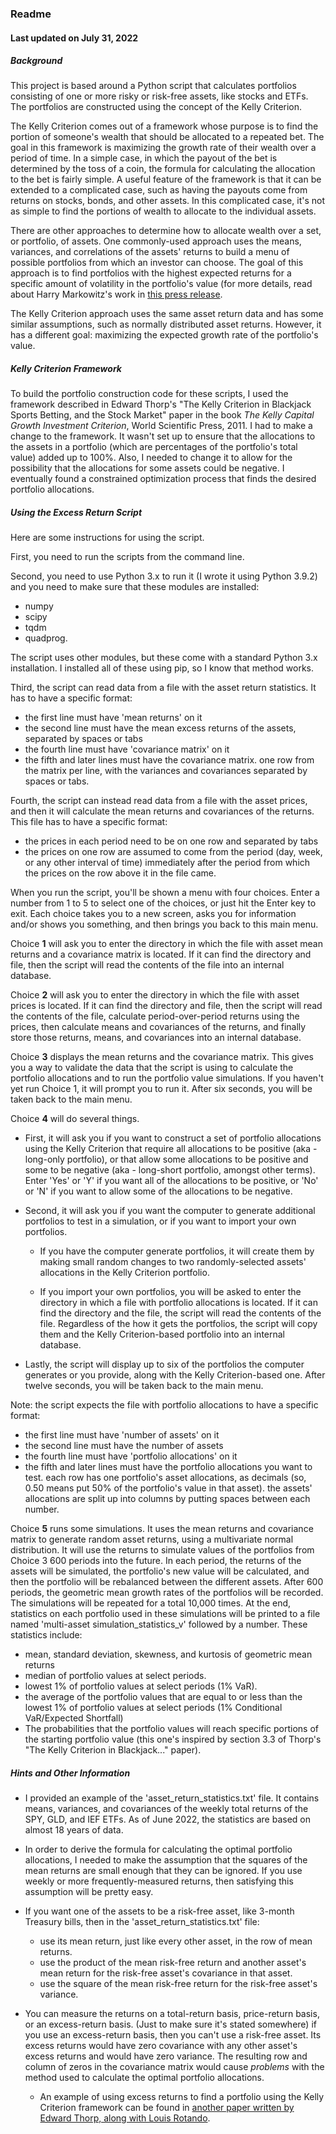 ### Readme
#### Last updated on July 31, 2022


##### Background

This project is based around a Python script that calculates portfolios 
consisting of one or more risky or risk-free assets, like stocks and ETFs.
The portfolios are constructed using the concept of the Kelly Criterion.

The Kelly Criterion comes out of a framework whose purpose is to find the
portion of someone's wealth that should be allocated to a repeated bet.
The goal in this framework is maximizing the growth rate of their wealth
over a period of time.  In a simple case, in which the payout of the bet
is determined by the toss of a coin, the formula for calculating the 
allocation to the bet is fairly simple.  A useful feature of the
framework is that it can be extended to a complicated case, such as having
the payouts come from returns on stocks, bonds, and other assets.  In
this complicated case, it's not as simple to find the portions of wealth
to allocate to the individual assets.

There are other approaches to determine how to allocate wealth over a set,
or portfolio, of assets.  One commonly-used approach uses the means,
variances, and correlations of the assets' returns to build a menu of 
possible portfolios from which an investor can choose.  The goal of this
approach is to find portfolios with the highest expected returns for a
specific amount of volatility in the portfolio's value (for more details,
read about Harry Markowitz's work in
[this press release](https://www.nobelprize.org/prizes/economic-sciences/1990/press-release/).

The Kelly Criterion approach uses the same asset return data and has
some similar assumptions, such as normally distributed asset returns.
However, it has a different goal: maximizing the expected growth rate of
the portfolio's value. 
<br>

##### Kelly Criterion Framework

To build the portfolio construction code for these scripts, I used the
framework described in Edward Thorp's "The Kelly Criterion in Blackjack
Sports Betting, and the Stock Market" paper in the book *The Kelly Capital
Growth Investment Criterion*, World Scientific Press, 2011.  I had to make
a change to the framework.  It wasn't set up to ensure that the allocations
to the assets in a portfolio (which are percentages of the portfolio's
total value) added up to 100%.  Also, I needed to change it to allow for
the possibility that the allocations for some assets could be negative.  I
eventually found a constrained optimization process that finds the desired
portfolio allocations.

##### Using the Excess Return Script

Here are some instructions for using the script.

First, you need to run the scripts from the command line.

Second, you need to use Python 3.x to run it (I wrote it using Python 3.9.2)
and you need to make sure that these modules are installed:

* numpy
* scipy
* tqdm
* quadprog.

The script uses other modules, but these come with a standard Python 3.x
installation.  I installed all of these using pip, so I know that method works.

Third, the script can read data from a file with the asset return statistics.
It has to have a specific format:

* the first line must have 'mean returns' on it
* the second line must have the mean excess returns of the assets, separated
  by spaces or tabs
* the fourth line must have 'covariance matrix' on it
* the fifth and later lines must have the covariance matrix.  one row from
  the matrix per line, with the variances and covariances separated by
  spaces or tabs.

Fourth, the script can instead read data from a file with the asset prices,
and then it will calculate the mean returns and covariances of the returns.  
This file has to have a specific format:

* the prices in each period need to be on one row and separated by tabs
* the prices on one row are assumed to come from the period (day, week, or
  any other interval of time) immediately after the period from which the
  prices on the row above it in the file came.

When you run the script, you'll be shown a menu with four choices.  Enter
a number from 1 to 5 to select one of the choices, or just hit the Enter
key to exit.  Each choice takes you to a new screen, asks you for
information and/or shows you something, and then brings you back to this
main menu.

Choice **1** will ask you to enter the directory in which the file with
asset mean returns and a covariance matrix is located.  If it can find the
directory and file, then the script will read the contents of the file
into an internal database.

Choice **2** will ask you to enter the directory in which the file with
asset prices is located.  If it can find the directory and file, then the
script will read the contents of the file, calculate period-over-period
returns using the prices, then calculate means and covariances of the
returns, and finally store those returns, means, and covariances into an
internal database.

Choice **3** displays the mean returns and the covariance matrix.  This
gives you a way to validate the data that the script is using to calculate
the portfolio allocations and to run the portfolio value simulations.  If
you haven't yet run Choice 1, it will prompt you to run it.  After six
seconds, you will be taken back to the main menu.

Choice **4** will do several things.

* First, it will ask you if you want to construct a set of portfolio
allocations using the Kelly Criterion that require all allocations to be
positive (aka - long-only portfolio), or that allow some allocations to
be positive and some to be negative (aka - long-short portfolio, amongst
other terms).  Enter 'Yes' or 'Y' if you want all of the allocations to
be positive, or 'No' or 'N' if you want to allow some of the allocations 
to be negative.

* Second, it will ask you if you want the computer to generate additional
portfolios to test in a simulation, or if you want to import your own
portfolios.
  * If you have the computer generate portfolios, it will create
them by making small random changes to two randomly-selected assets' 
allocations in the Kelly Criterion portfolio.

  * If you import your own portfolios, you will be asked to enter the
directory in which a file with portfolio allocations is located.  If it
can find the directory and the file, the script will read the contents of
the file.  Regardless of the how it gets the portfolios, the script will
copy them and the Kelly Criterion-based portfolio into an internal database.

* Lastly, the script will display up to six of the portfolios the computer
generates or you provide, along with the Kelly Criterion-based one.  After
twelve seconds, you will be taken back to the main menu.

Note: the script expects the file with portfolio allocations to have a
specific format:

* the first line must have 'number of assets' on it
* the second line must have the number of assets
* the fourth line must have 'portfolio allocations' on it
* the fifth and later lines must have the portfolio allocations you want
  to test.  each row has one portfolio's asset allocations, as decimals
  (so, 0.50 means put 50% of the portfolio's value in that asset).  the
  assets' allocations are split up into columns by putting spaces between
  each number.

Choice **5** runs some simulations.  It uses the mean returns and
covariance matrix to generate random asset returns, using a multivariate
normal distribution.  It will use the returns to simulate values of the
portfolios from Choice 3 600 periods into the future.  In each period, 
the returns of the assets will be simulated, the portfolio's new value 
will be calculated, and then the portfolio will be rebalanced between the 
different assets.  After 600 periods, the geometric mean growth rates of 
the portfolios will be recorded.  The simulations will be repeated for a 
total 10,000 times.  At the end, statistics on each portfolio used in 
these simulations will be printed to a file named 
'multi-asset simulation_statistics_v' followed by a number.  These 
statistics include:

* mean, standard deviation, skewness, and kurtosis of geometric mean returns
* median of portfolio values at select periods.
* lowest 1% of portfolio values at select periods (1% VaR).
* the average of the portfolio values that are equal to or less than the
  lowest 1% of portfolio values at select periods (1% Conditional 
  VaR/Expected Shortfall)
* The probabilities that the portfolio values will reach specific
  portions of the starting portfolio value (this one's inspired by 
  section 3.3 of Thorp's "The Kelly Criterion in Blackjack..." paper).

##### Hints and Other Information

* I provided an example of the 'asset_return_statistics.txt' file.  It
contains means, variances, and covariances of the weekly total returns of
the SPY, GLD, and IEF ETFs.  As of June 2022, the statistics are based on
almost 18 years of data.

* In order to derive the formula for calculating the optimal portfolio
allocations, I needed to make the assumption that the squares of the
mean returns are small enough that they can be ignored.  If you use
weekly or more frequently-measured returns, then satisfying this
assumption will be pretty easy.

* If you want one of the assets to be a risk-free asset, like 3-month
Treasury bills, then in the 'asset_return_statistics.txt' file:
  - use its mean return, just like every other asset, in the row of mean
  returns.
  - use the product of the mean risk-free return and another asset's mean
  return for the risk-free asset's covariance in that asset.
  - use the square of the mean risk-free return for the risk-free asset's
  variance.

* You can measure the returns on a total-return basis, price-return basis,
or an excess-return basis.  (Just to make sure it's stated somewhere) if
you use an excess-return basis, then you can't use a risk-free asset.  Its
excess returns would have zero covariance with any other asset's excess
returns and would have zero variance.  The resulting row and column of 
zeros in the covariance matrix would cause *problems* with the method used
to calculate the optimal portfolio allocations.
  - An example of using excess returns to find a portfolio using the Kelly
  Criterion framework can be found in [another paper written by Edward Thorp, along with 
Louis Rotando](http://www.edwardothorp.com/wp-content/uploads/2016/11/TheKellyCriterionAndTheStockMarket.pdf).  
<br>

